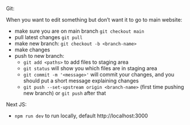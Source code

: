 Git:

When you want to edit something but don’t want it to go to main website:
- make sure you are on main branch `git checkout main`
- pull latest changes `git pull`
- make new branch: `git checkout -b <branch-name>`
- make changes
- push to new branch:
    - `git add <paths>` to add files to staging area
    - `git status` will show you which files are in staging area
    - `git commit -m '<message>'` will commit your changes, and you should put a short message explaining changes
    - `git push --set-upstream origin <branch-name>` (first time pushing new branch) or `git push` after that

Next JS:
- `npm run dev` to run locally, default http://localhost:3000